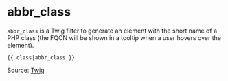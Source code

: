 # abbr_class

`abbr_class` is a Twig filter to generate an <abbr> element with the short name of a PHP class (the FQCN will be shown in a tooltip when a user hovers over the element).

`{{ class|abbr_class }}`

Source: [Twig](https://twig.symfony.com/abbr_class)
